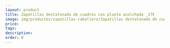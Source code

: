 ```yaml
---
layout: product
title: Zapatillas destalonada de cuadros con planta acolchada _27€
image: img/productos/zapatillas-caballero/Zapatillas destalonada de cuadros con planta acolchada _27€.webp
price: 
tags: 
description: 
order: 0
---
```

